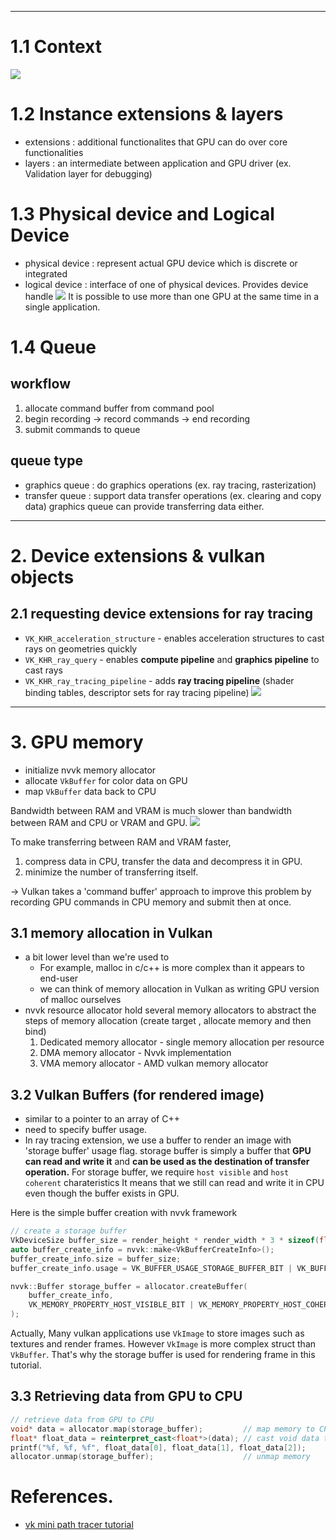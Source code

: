 
---
# 1.1 Context
![](../../../images/Pasted%20image%2020240501091831.png)

# 1.2 Instance extensions & layers

- extensions : additional functionalites that GPU can do over core functionalities
- layers : an intermediate between application and GPU driver (ex. Validation layer for debugging)

# 1.3 Physical device and Logical Device
- physical device : represent actual GPU device which is discrete or integrated
- logical device : interface of one of physical devices. Provides device handle
![](../../../images/Pasted%20image%2020240501093100.png)
It is possible to use more than one GPU at the same time in a single application.

# 1.4 Queue
## workflow
1. allocate command buffer from command pool
2. begin recording -> record commands -> end recording
3. submit commands to queue

## queue type
- graphics queue : do graphics operations (ex. ray tracing, rasterization)
- transfer queue : support data transfer operations (ex. clearing and copy data)
	graphics queue can provide transferring data either.

---

# 2. Device extensions & vulkan objects

## 2.1 requesting device extensions for ray tracing

- `VK_KHR_acceleration_structure` - enables acceleration structures to cast rays on geometries quickly
- `VK_KHR_ray_query` - enables **compute pipeline** and **graphics pipeline** to cast rays
- `VK_KHR_ray_tracing_pipeline` - adds **ray tracing pipeline** (shader binding tables, descriptor sets for ray tracing pipeline)
![](../../../images/Pasted%20image%2020240501095749.png)


---

# 3. GPU memory

- initialize nvvk memory allocator
- allocate `VkBuffer` for color data on GPU
- map `VkBuffer` data back to CPU

Bandwidth between RAM and VRAM is much slower than bandwidth between RAM and CPU or VRAM and GPU.
![](../../../images/Pasted%20image%2020240502101741.png)

To make transferring between RAM and VRAM faster, 
1. compress data in CPU, transfer the data and decompress it in GPU.
2. minimize the number of transferring itself.

-> Vulkan takes a 'command buffer' approach to improve this problem by recording GPU commands in CPU memory and submit then at once.


## 3.1 memory allocation in Vulkan
- a bit lower level than we're used to
	- For example, malloc in c/c++ is more complex than it appears to end-user
	- we can think of memory allocation in Vulkan as writing GPU version of malloc ourselves
- nvvk resource allocator hold several memory allocators to abstract the steps of memory allocation (create target , allocate memory and then bind)
	1. Dedicated memory allocator - single memory allocation per resource
	2. DMA memory allocator - Nvvk implementation
	3. VMA memory allocator - AMD vulkan memory allocator


## 3.2 Vulkan Buffers (for rendered image)
- similar to a pointer to an array of C++
- need to specify buffer usage.
- In ray tracing extension, we use a buffer to render an image with 'storage buffer' usage flag.
	storage buffer is simply a buffer that **GPU can read and write it** and **can be used as the destination of transfer operation.**
	For storage buffer, we require `host visible` and `host coherent` charateristics
		It means that we still can read and write it in CPU even though the buffer exists in GPU. 

Here is the simple buffer creation with nvvk framework
```cpp
// create a storage buffer
VkDeviceSize buffer_size = render_height * render_width * 3 * sizeof(float);
auto buffer_create_info = nvvk::make<VkBufferCreateInfo>();
buffer_create_info.size = buffer_size;
buffer_create_info.usage = VK_BUFFER_USAGE_STORAGE_BUFFER_BIT | VK_BUFFER_USAGE_TRANSFER_DST_BIT;

nvvk::Buffer storage_buffer = allocator.createBuffer(
	buffer_create_info,
	VK_MEMORY_PROPERTY_HOST_VISIBLE_BIT | VK_MEMORY_PROPERTY_HOST_COHERENT_BIT | VK_MEMORY_PROPERTY_HOST_CACHED_BIT // memory properties
);
```

Actually, Many vulkan applications use `VkImage` to store images such as textures and render frames. However `VkImage` is more complex struct than `VkBuffer`. That's why the storage buffer is used for rendering frame in this tutorial.

## 3.3 Retrieving data from GPU to CPU

```cpp
// retrieve data from GPU to CPU
void* data = allocator.map(storage_buffer);         // map memory to CPU
float* float_data = reinterpret_cast<float*>(data); // cast void data type to float pointer type
printf("%f, %f, %f", float_data[0], float_data[1], float_data[2]);
allocator.unmap(storage_buffer);                    // unmap memory

```


# References.
- [vk mini path tracer tutorial](https://nvpro-samples.github.io/vk_mini_path_tracer/index.html#deviceextensionsandvulkanobjects/requestingdeviceextensions)